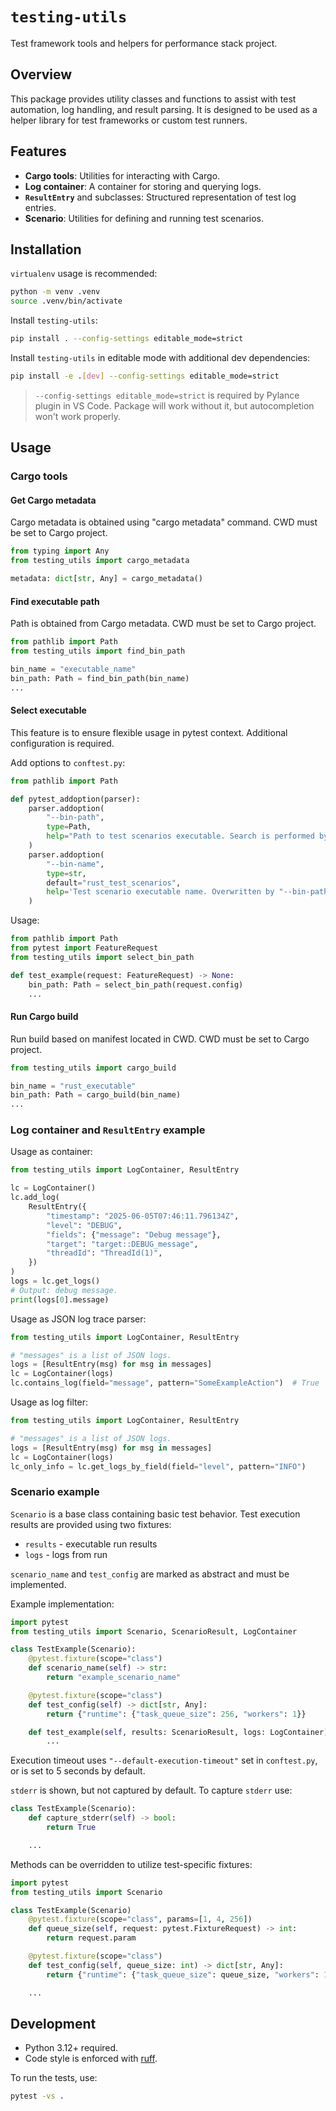 # `testing-utils`

Test framework tools and helpers for performance stack project.

## Overview

This package provides utility classes and functions to assist with test automation, log handling, and result parsing.
It is designed to be used as a helper library for test frameworks or custom test runners.

## Features

- **Cargo tools**: Utilities for interacting with Cargo.
- **Log container**: A container for storing and querying logs.
- **`ResultEntry`** and subclasses: Structured representation of test log entries.
- **Scenario**: Utilities for defining and running test scenarios.

## Installation

`virtualenv` usage is recommended:

```bash
python -m venv .venv
source .venv/bin/activate
```

Install `testing-utils`:

```bash
pip install . --config-settings editable_mode=strict
```

Install `testing-utils` in editable mode with additional dev dependencies:

```bash
pip install -e .[dev] --config-settings editable_mode=strict
```

> `--config-settings editable_mode=strict` is required by Pylance plugin in VS Code.
> Package will work without it, but autocompletion won't work properly.

## Usage

### Cargo tools

#### Get Cargo metadata

Cargo metadata is obtained using "cargo metadata" command.
CWD must be set to Cargo project.

```python
from typing import Any
from testing_utils import cargo_metadata

metadata: dict[str, Any] = cargo_metadata()
```

#### Find executable path

Path is obtained from Cargo metadata.
CWD must be set to Cargo project.

```python
from pathlib import Path
from testing_utils import find_bin_path

bin_name = "executable_name"
bin_path: Path = find_bin_path(bin_name)
...
```

#### Select executable

This feature is to ensure flexible usage in pytest context.
Additional configuration is required.

Add options to `conftest.py`:

```python
from pathlib import Path

def pytest_addoption(parser):
    parser.addoption(
        "--bin-path",
        type=Path,
        help="Path to test scenarios executable. Search is performed by default.",
    )
    parser.addoption(
        "--bin-name",
        type=str,
        default="rust_test_scenarios",
        help='Test scenario executable name. Overwritten by "--bin-path".',
    )
```

Usage:

```python
from pathlib import Path
from pytest import FeatureRequest
from testing_utils import select_bin_path

def test_example(request: FeatureRequest) -> None:
    bin_path: Path = select_bin_path(request.config)
    ...
```

#### Run Cargo build

Run build based on manifest located in CWD.
CWD must be set to Cargo project.

```python
from testing_utils import cargo_build

bin_name = "rust_executable"
bin_path: Path = cargo_build(bin_name)
...
```

### Log container and `ResultEntry` example

Usage as container:

```python
from testing_utils import LogContainer, ResultEntry

lc = LogContainer()
lc.add_log(
    ResultEntry({
        "timestamp": "2025-06-05T07:46:11.796134Z",
        "level": "DEBUG",
        "fields": {"message": "Debug message"},
        "target": "target::DEBUG_message",
        "threadId": "ThreadId(1)",
    })
)
logs = lc.get_logs()
# Output: debug message.
print(logs[0].message)
```

Usage as JSON log trace parser:

```python
from testing_utils import LogContainer, ResultEntry

# "messages" is a list of JSON logs.
logs = [ResultEntry(msg) for msg in messages]
lc = LogContainer(logs)
lc.contains_log(field="message", pattern="SomeExampleAction")  # True
```

Usage as log filter:

```python
from testing_utils import LogContainer, ResultEntry

# "messages" is a list of JSON logs.
logs = [ResultEntry(msg) for msg in messages]
lc = LogContainer(logs)
lc_only_info = lc.get_logs_by_field(field="level", pattern="INFO")
```

### Scenario example

`Scenario` is a base class containing basic test behavior.
Test execution results are provided using two fixtures:

- `results` - executable run results
- `logs` - logs from run

`scenario_name` and `test_config` are marked as abstract and must be implemented.

Example implementation:

```python
import pytest
from testing_utils import Scenario, ScenarioResult, LogContainer

class TestExample(Scenario):
    @pytest.fixture(scope="class")
    def scenario_name(self) -> str:
        return "example_scenario_name"

    @pytest.fixture(scope="class")
    def test_config(self) -> dict[str, Any]:
        return {"runtime": {"task_queue_size": 256, "workers": 1}}

    def test_example(self, results: ScenarioResult, logs: LogContainer) -> None:
        ...
```

Execution timeout uses `"--default-execution-timeout"` set in `conftest.py`, or is set to 5 seconds by default.

`stderr` is shown, but not captured by default.
To capture `stderr` use:

```python
class TestExample(Scenario):
    def capture_stderr(self) -> bool:
        return True

    ...
```

Methods can be overridden to utilize test-specific fixtures:

```python
import pytest
from testing_utils import Scenario

class TestExample(Scenario)
    @pytest.fixture(scope="class", params=[1, 4, 256])
    def queue_size(self, request: pytest.FixtureRequest) -> int:
        return request.param

    @pytest.fixture(scope="class")
    def test_config(self, queue_size: int) -> dict[str, Any]:
        return {"runtime": {"task_queue_size": queue_size, "workers": 1}}

    ...
```

## Development

- Python 3.12+ required.
- Code style is enforced with [ruff](https://github.com/astral-sh/ruff).

To run the tests, use:

```bash
pytest -vs .
```
